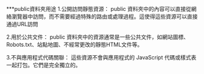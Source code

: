***public資料夾用途
1.公開訪問靜態資源：
public 資料夾中的內容可以直接從網絡瀏覽器中訪問，而不需要經過特殊的路由或處理過程。這使得這些資源可以直接通過URL訪問

2.用於公共文件：
public 資料夾中的資源通常是一些公共文件，如網站圖標、Robots.txt、站點地圖、不經常更改的靜態HTML文件等。

3.不與應用程式代碼關聯：
這些資源不會與應用程式的 JavaScript 代碼或樣式表一起打包。它們是完全獨立的。